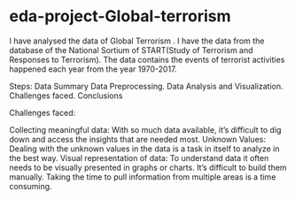 # eda-project-Global-terrorism

I have analysed the data of Global Terrorism . I have the data from the database of the National Sortium of START(Study of Terrorism and Responses to Terrorism). The data contains the events of terrorist activities happened each year from the year 1970-2017.

Steps:
Data Summary
Data Preprocessing.
Data Analysis and Visualization.
Challenges faced.
Conclusions

Challenges faced:

Collecting meaningful data: With so much data available, it’s difficult to dig down and access the insights that are needed most.
Unknown Values: Dealing with the unknown values in the data is a task in itself to analyze in the best way.
Visual representation of data: To understand data it often needs to be visually presented in graphs or charts. It’s difficult to build them manually. Taking the time to pull information from multiple areas is a time consuming.
